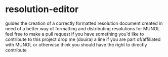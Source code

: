 # resolution-editor
 guides the creation of a correctly formatted resolution document
 created in need of a better way of formatting and distributing resolutions for MUNOL
 feel free to make a pull request if you have something you'd like to contribute to this project
 drop me (douira) a line if you are part of/affiliated with MUNOL or otherwise think you should have the right to directly contribute
